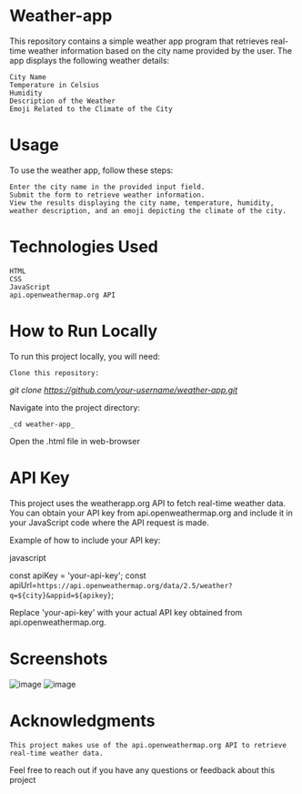 # Weather-app

This repository contains a simple weather app program that retrieves real-time weather information based on the city name provided by the user. The app displays the following weather details:

    City Name
    Temperature in Celsius
    Humidity
    Description of the Weather
    Emoji Related to the Climate of the City

# Usage

To use the weather app, follow these steps:

    Enter the city name in the provided input field.
    Submit the form to retrieve weather information.
    View the results displaying the city name, temperature, humidity, weather description, and an emoji depicting the climate of the city.

# Technologies Used

    HTML
    CSS
    JavaScript
    api.openweathermap.org API

# How to Run Locally

To run this project locally, you will need:

    Clone this repository:

_git clone https://github.com/your-username/weather-app.git_

Navigate into the project directory:

    _cd weather-app_

Open the .html file in web-browser

# API Key

This project uses the weatherapp.org API to fetch real-time weather data. You can obtain your API key from api.openweathermap.org and include it in your JavaScript code where the API request is made.

Example of how to include your API key:

javascript

const apiKey = 'your-api-key';
const apiUrl=`https://api.openweathermap.org/data/2.5/weather?q=${city}&appid=${apikey}`;

Replace 'your-api-key' with your actual API key obtained from api.openweathermap.org.

# Screenshots
![image](https://github.com/user-attachments/assets/1426a07e-935a-439e-abb0-5e49fe323b33)
![image](https://github.com/user-attachments/assets/121b0b28-7ed6-4657-b25d-52706a081d04)

# Acknowledgments

    This project makes use of the api.openweathermap.org API to retrieve real-time weather data.

Feel free to reach out if you have any questions or feedback about this project
